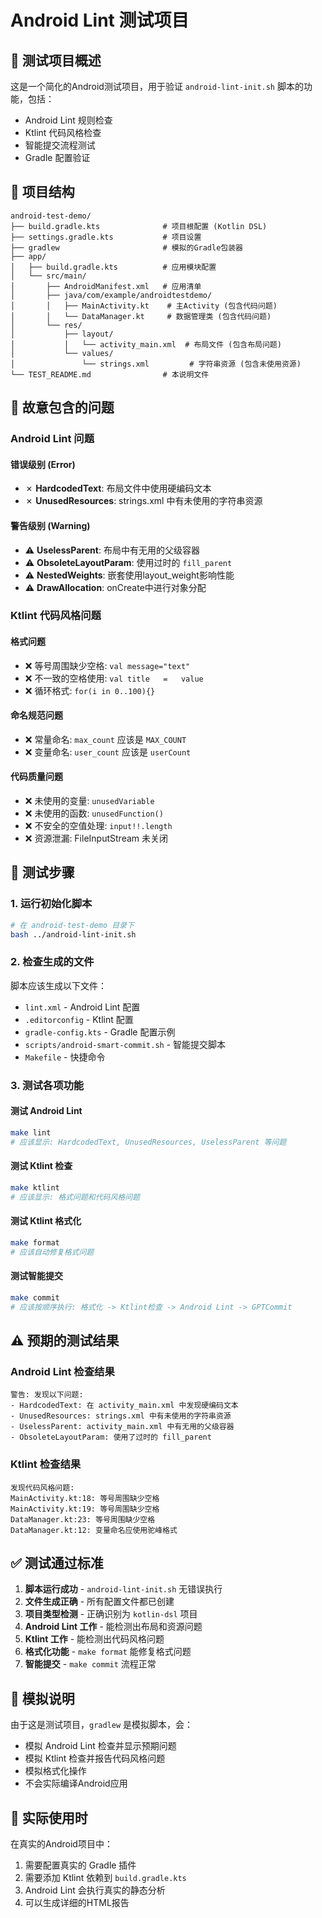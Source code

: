 # Android Lint 测试项目

## 🧪 测试项目概述

这是一个简化的Android测试项目，用于验证 `android-lint-init.sh` 脚本的功能，包括：

- Android Lint 规则检查
- Ktlint 代码风格检查
- 智能提交流程测试
- Gradle 配置验证

## 📁 项目结构

```
android-test-demo/
├── build.gradle.kts              # 项目根配置 (Kotlin DSL)
├── settings.gradle.kts           # 项目设置
├── gradlew                       # 模拟的Gradle包装器
├── app/
│   ├── build.gradle.kts          # 应用模块配置
│   └── src/main/
│       ├── AndroidManifest.xml   # 应用清单
│       ├── java/com/example/androidtestdemo/
│       │   ├── MainActivity.kt    # 主Activity (包含代码问题)
│       │   └── DataManager.kt     # 数据管理类 (包含代码问题)
│       └── res/
│           ├── layout/
│           │   └── activity_main.xml  # 布局文件 (包含布局问题)
│           └── values/
│               └── strings.xml         # 字符串资源 (包含未使用资源)
└── TEST_README.md                # 本说明文件
```

## 🎯 故意包含的问题

### Android Lint 问题

#### **错误级别 (Error)**
- ✗ **HardcodedText**: 布局文件中使用硬编码文本
- ✗ **UnusedResources**: strings.xml 中有未使用的字符串资源

#### **警告级别 (Warning)**
- ⚠️ **UselessParent**: 布局中有无用的父级容器
- ⚠️ **ObsoleteLayoutParam**: 使用过时的 `fill_parent`
- ⚠️ **NestedWeights**: 嵌套使用layout_weight影响性能
- ⚠️ **DrawAllocation**: onCreate中进行对象分配

### Ktlint 代码风格问题

#### **格式问题**
- ❌ 等号周围缺少空格: `val message="text"`
- ❌ 不一致的空格使用: `val title   =   value`
- ❌ 循环格式: `for(i in 0..100){}`

#### **命名规范问题**
- ❌ 常量命名: `max_count` 应该是 `MAX_COUNT`
- ❌ 变量命名: `user_count` 应该是 `userCount`

#### **代码质量问题**
- ❌ 未使用的变量: `unusedVariable`
- ❌ 未使用的函数: `unusedFunction()`
- ❌ 不安全的空值处理: `input!!.length`
- ❌ 资源泄漏: FileInputStream 未关闭

## 🔧 测试步骤

### 1. 运行初始化脚本
```bash
# 在 android-test-demo 目录下
bash ../android-lint-init.sh
```

### 2. 检查生成的文件
脚本应该生成以下文件：
- `lint.xml` - Android Lint 配置
- `.editorconfig` - Ktlint 配置  
- `gradle-config.kts` - Gradle 配置示例
- `scripts/android-smart-commit.sh` - 智能提交脚本
- `Makefile` - 快捷命令

### 3. 测试各项功能

#### 测试 Android Lint
```bash
make lint
# 应该显示: HardcodedText, UnusedResources, UselessParent 等问题
```

#### 测试 Ktlint 检查
```bash
make ktlint  
# 应该显示: 格式问题和代码风格问题
```

#### 测试 Ktlint 格式化
```bash
make format
# 应该自动修复格式问题
```

#### 测试智能提交
```bash
make commit
# 应该按顺序执行: 格式化 -> Ktlint检查 -> Android Lint -> GPTCommit
```

## ⚠️ 预期的测试结果

### Android Lint 检查结果
```
警告: 发现以下问题:
- HardcodedText: 在 activity_main.xml 中发现硬编码文本
- UnusedResources: strings.xml 中有未使用的字符串资源  
- UselessParent: activity_main.xml 中有无用的父级容器
- ObsoleteLayoutParam: 使用了过时的 fill_parent
```

### Ktlint 检查结果  
```
发现代码风格问题:
MainActivity.kt:18: 等号周围缺少空格
MainActivity.kt:19: 等号周围缺少空格
DataManager.kt:23: 等号周围缺少空格
DataManager.kt:12: 变量命名应使用驼峰格式
```

## ✅ 测试通过标准

1. **脚本运行成功** - `android-lint-init.sh` 无错误执行
2. **文件生成正确** - 所有配置文件都已创建
3. **项目类型检测** - 正确识别为 `kotlin-dsl` 项目
4. **Android Lint 工作** - 能检测出布局和资源问题
5. **Ktlint 工作** - 能检测出代码风格问题
6. **格式化功能** - `make format` 能修复格式问题
7. **智能提交** - `make commit` 流程正常

## 🐛 模拟说明

由于这是测试项目，`gradlew` 是模拟脚本，会：
- 模拟 Android Lint 检查并显示预期问题
- 模拟 Ktlint 检查并报告代码风格问题  
- 模拟格式化操作
- 不会实际编译Android应用

## 📝 实际使用时

在真实的Android项目中：
1. 需要配置真实的 Gradle 插件
2. 需要添加 Ktlint 依赖到 `build.gradle.kts`
3. Android Lint 会执行真实的静态分析
4. 可以生成详细的HTML报告 